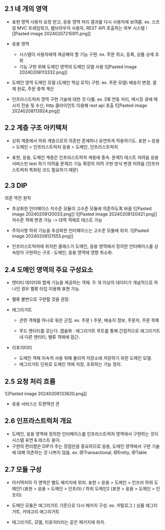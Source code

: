 ## 2.1 네 개의 영역

* 표현 영역
	사용자 요청 받고, 응용 영역 처리 결과를 다시 사용자에 보여줌.
	ex. 스프링 MVC 프레임워크, 웹브라우저 사용자, REST API 호출하는 외부 시스템
	![[Pasted image 20240207215911.png]]

* 응용 영역
	- 시스템이 사용자에게 제공해야 할 기능 구현. 
		ex. 주문 취소, 등록, 상품 상세 조회
	* 기능 구현 위해 도메인 영역의 도메인 모델 사용
		![[Pasted image 20240208113332.png]]

* 도메인 영역
	도메인 모델 (도메인 핵심 로직) 구현.
	ex. 주문 모델) 배송지 변경, 결제 완료, 주문 총액 계산

* 인프라스트럭처 영역
	구현 기술에 대한 것 다룸.
	ex. DB 연동 처리, 메시징 큐에 메시지 전송 및 수신, http 클라이언트 이용해 rest api 호출
	![[Pasted image 20240208113924.png]]

## 2.2 계층 구조 아키텍처

* 상위 계층에서 하위 계층으로의 의존만 존재하나 유연하게 적용하기도.
	표현 > 응용 > 도메인 > 인프라스트럭처
	응용 > 도메인, 인프라스트럭처

* 표현, 응용, 도메인 계층은 인프라스트럭처 계층에 종속.
	문제1) 테스트 어려움 
		응용 서비스만 test 하기 어려움
	문제2) 기능 확장의 어려 
		구현 방식 변경 어려움 (인프라스트럭처 특화된 코드 필요하기 때문)

## 2.3 DIP
의존 역전 원칙 

* 추상화한 인터페이스 
	저수준 모듈이 고수준 모듈에 의존하도록 바꿈
	![[Pasted image 20240208120033.png]]
	![[Pasted image 20240208120421.png]]
	저수준 객체 변경 가능 -> 대역 객체로 테스트 가능

* 주의사항
	하위 기능을 추상화한 인터페이스는 고수준 모듈에 위치.
	![[Pasted image 20240208121555.png]]

* 인프라스트럭처에 위치한 클래스가 도메인, 응용 영역에서 정의한 인터페이스를 상속받아 구현하는 구조 : 도메인, 응용 영역에 영향 최소화.

## 2.4 도메인 영역의 주요 구성요소

*  엔티티
	데이터와 함께 기능을 제공하는 객체.
	두 개 이상의 데이터가 개념적으로 하나인 경우 벨류 타입 이용해 표현 가능.

* 밸류
	불변으로 구현할 것을 권장.

* 애그리거트
	* 관련 객체를 하나로 묶은 군집.
		ex. 주문 ) 주문, 배송지 정보, 주문자, 주문 목록
	
	* 루드 엔티티를 갖는다.
		캡슐화 : 애그리거트 루트를 통해 간접적으로 애그리거트 내 다른 엔티티, 벨류 객체에 접근.

* 리포지터리
	* 도메인 객체 지속적 사용 위해 물리적 저장소에 저장하기 위한 도메인 모델.
	* 애그리거트 단위로 도메인 객체 저장, 조회하는 기능 정의.

## 2.5 요청 처리 흐름

![[Pasted image 20240208133620.png]]

* 응용 서비스는 트랜잭션 관
## 2.6 인프라스트럭처 개요

* 도메인, 응용 영역에 정의한 인터페이스를 인프라스트럭처 영역에서 구현하는 것이 시스템 유연 & 테스트 용이.
* 구현의 편리함은 DIP가 주는 장점만큼 중요하므로 응용, 도메인 영역에서 구현 기술에 대해 의존하는 것 나쁘지 않음.
	ex. @Transactional, @Entity, @Table

## 2.7 모듈 구성


* 아키텍처의 각 영역은 별도 패키지에 위치.
	표현 > 응용 > 도메인 > 인프라
	하위 도메인1 (표현 > 응용 > 도메인 > 인프라) / 하위 도메인2 (표현 > 응용 > 도메인 > 인프라)

* 도메인 모듈은 애그리거트 기준으로 다시 패키지 구성.
	ex. 카탈로그 ) 상품 애그리거트, 카테고리 애그리거트

* 애그리거트, 모델, 리포지터리는 같은 패키지에 위치.
